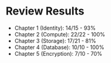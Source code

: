 # Review Results

* Chapter 1 (Identity): 14/15 - 93%
* Chapter 2 (Compute): 22/22 - 100%
* Chapter 3 (Storage): 17/21 - 81%
* Chapter 4 (Database): 10/10 - 100%
* Chapter 5 (Encryption): 7/10 - 70%
